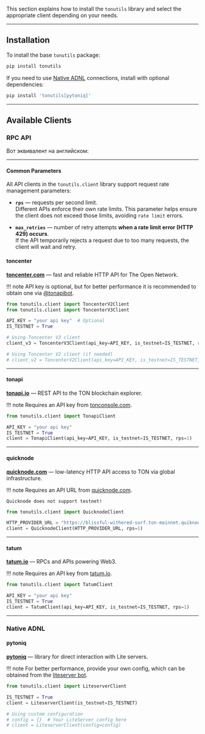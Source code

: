 This section explains how to install the `tonutils` library and select the appropriate client depending on your needs.

---

## Installation

To install the base `tonutils` package:

```bash
pip install tonutils
```

If you need to use [Native ADNL](#pytoniq) connections, install with optional dependencies:

```bash
pip install 'tonutils[pytoniq]'
```

---

## Available Clients

### RPC API

Вот эквивалент на английском:

---

#### Common Parameters

All API clients in the `tonutils.client` library support request rate management parameters:

* **`rps`** — requests per second limit.  
  Different APIs enforce their own rate limits. This parameter helps ensure the client does not exceed those limits, avoiding `rate limit` errors.

* **`max_retries`** — number of retry attempts **when a rate limit error (HTTP 429) occurs**.  
  If the API temporarily rejects a request due to too many requests, the client will wait and retry.

#### toncenter

**[toncenter.com](https://toncenter.com)** — fast and reliable HTTP API for The Open Network.  

!!! note
    API key is optional, but for better performance it is recommended to obtain one via  [@tonapibot](https://t.me/tonapibot).

```python
from tonutils.client import ToncenterV2Client
from tonutils.client import ToncenterV3Client

API_KEY = "your api key"  # Optional
IS_TESTNET = True

# Using Toncenter V3 client
client_v3 = ToncenterV3Client(api_key=API_KEY, is_testnet=IS_TESTNET, rps=1)

# Using Toncenter V2 client (if needed)
# client_v2 = ToncenterV2Client(api_key=API_KEY, is_testnet=IS_TESTNET, rps=1)
```

---

#### tonapi

**[tonapi.io](https://tonapi.io)** — REST API to the TON blockchain explorer.  

!!! note
    Requires an API key from [tonconsole.com](https://tonconsole.com).

```python
from tonutils.client import TonapiClient

API_KEY = "your api key"
IS_TESTNET = True
client = TonapiClient(api_key=API_KEY, is_testnet=IS_TESTNET, rps=1)
```

---

#### quicknode

**[quicknode.com](https://quicknode.com)** — low-latency HTTP API access to TON via global infrastructure.  

!!! note
    Requires an API URL from [quicknode.com](https://quicknode.com).

    Quicknode does not support testnet!

```python
from tonutils.client import QuicknodeClient

HTTP_PROVIDER_URL = "https://blissful-withered-surf.ton-mainnet.quiknode.pro/d6e8...1964"
client = QuicknodeClient(HTTP_PROVIDER_URL, rps=1)
```

---

#### tatum

**[tatum.io](https://tatum.io)** — RPCs and APIs powering Web3.  

!!! note
    Requires an API key from [tatum.io](https://tatum.io).

```python
from tonutils.client import TatumClient

API_KEY = "your api key"
IS_TESTNET = True
client = TatumClient(api_key=API_KEY, is_testnet=IS_TESTNET, rps=1)
```

---

### Native ADNL

#### pytoniq

**[pytoniq](https://github.com/yungwine/pytoniq)** — library for direct interaction with Lite servers.  

!!! note
    For better performance, provide your own config, which can be obtained from the [liteserver bot](https://t.me/liteserver_bot).

```python
from tonutils.client import LiteserverClient

IS_TESTNET = True
client = LiteserverClient(is_testnet=IS_TESTNET)

# Using custom configuration
# config = {}  # Your LiteServer config here 
# client = LiteserverClient(config=config)
```
